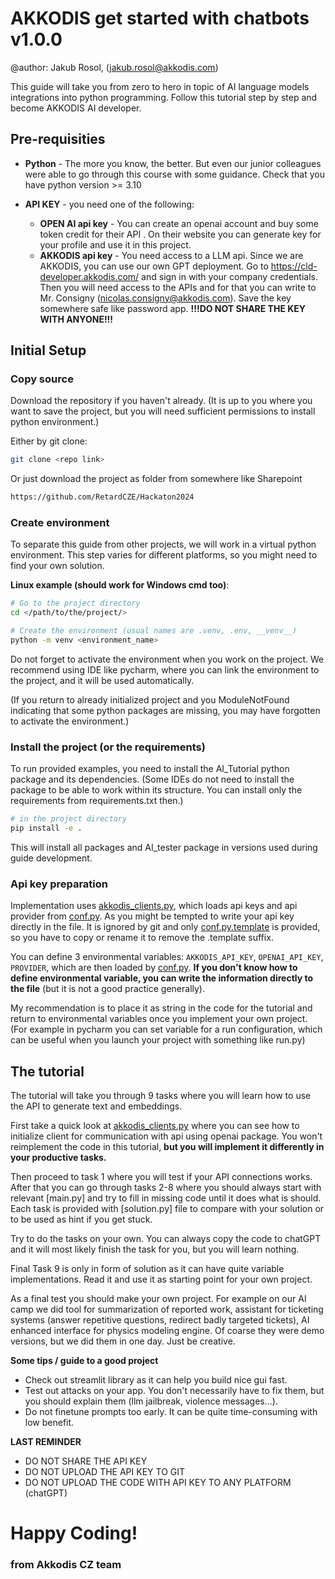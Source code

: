 # AKKODIS get started with chatbots v1.0.0
@author: Jakub Rosol, (jakub.rosol@akkodis.com)

This guide will take you from zero to hero in topic of AI language models integrations into
python programming. Follow this tutorial step by step and become AKKODIS AI developer.

## Pre-requisities

 - **Python** - The more you know, the better. But even our junior colleagues were able to go through this course 
with some guidance. Check that you have python version >= 3.10


 - **API KEY** - you need one of the following:
   - **OPEN AI api key** - You can create an openai account and buy some token credit for their API
   . On their website you can generate key for your profile and use it in this project.
   - **AKKODIS api key** - You need access to a LLM api. Since we are AKKODIS, you can use our 
   own GPT deployment. Go to https://cld-developer.akkodis.com/ and sign in with your company credentials.
   Then you will need access to the APIs and for that you can write to Mr. Consigny
   (nicolas.consigny@akkodis.com). Save the key somewhere safe like password app. **!!!DO NOT SHARE THE KEY WITH ANYONE!!!**

## Initial Setup

### Copy source
Download the repository if you haven't already. (It is up to you where you want to save the project,
but you will need sufficient permissions to install python environment.)

Either by git clone:
```bash
git clone <repo link>
```

Or just download the project as folder from somewhere like Sharepoint
```bash
https://github.com/RetardCZE/Hackaton2024
```

### Create environment

To separate this guide from other projects, we will work in a virtual python environment. This step
varies for different platforms, so you might need to find your own solution.

**Linux example (should work for Windows cmd too)**:
```bash
# Go to the project directory
cd </path/to/the/project/>

# Create the environment (usual names are .venv, .env, __venv__)
python -m venv <environment_name>
```
Do not forget to activate the environment when you work on the project. We recommend using IDE like pycharm,
where you can link the environment to the project, and it will be used automatically.

(If you return to already initialized project and you ModuleNotFound indicating that some python
packages are missing, you may have forgotten to activate the environment.)

### Install the project (or the requirements)
To run provided examples, you need to install the AI_Tutorial python package and its dependencies.
(Some IDEs do not need to install the package to be able to work within its structure. You can install
only the requirements from requirements.txt then.)

```bash
# in the project directory
pip install -e .
```
This will install all packages and AI_tester package in versions used during guide development.

### Api key preparation
Implementation uses [akkodis_clients.py](AI_Tutorial/akkodis_clients.py), which loads api keys and 
api provider from [conf.py](AI_Tutorial/conf.py). As you might be tempted to write 
your api key directly in the file. It is ignored by git and only [conf.py.template](AI_Tutorial/conf.py.template)
is provided, so you have to copy or rename it to remove the .template suffix.

You can define 3 environmental variables:
`AKKODIS_API_KEY`, `OPENAI_API_KEY`, `PROVIDER`, which are 
then loaded by [conf.py](AI_Tutorial/conf.py). **If you don't know how to define 
environmental variable, you can write the information directly to the file** (but
it is not a good practice generally).

My recommendation is to place it as string in the code for the tutorial and return to environmental variables
once you implement your own project. (For example in pycharm you can set variable for a run 
configuration, which can be useful when you launch your project with something like run.py)

## The tutorial
The tutorial will take you through 9 tasks where you will learn how to use the API to
generate text and embeddings.

First take a quick look at [akkodis_clients.py](AI_Tutorial/akkodis_clients.py) where you can see how to
initialize client for communication with api using openai package. 
You won't reimplement the code in this 
tutorial, **but you will implement it differently in your productive tasks.**

Then proceed to task 1 where you will test if your API connections works.
After that you can go through tasks 2-8 where you should always start with relevant
[main.py] and try to fill in missing code until it does what is should. Each task is 
provided with [solution.py] file to compare with your solution or to be used as hint if 
you get stuck.

Try to do the tasks on your own. You can always copy the code to chatGPT and it will most
likely finish the task for you, but you will learn nothing.

Final Task 9 is only in form of solution as it can have quite variable implementations. Read it
and use it as starting point for your own project. 

As a final test you should make your own project. For example on our AI camp
we did tool for summarization of reported work, assistant for ticketing systems
(answer repetitive questions, redirect badly targeted tickets), AI enhanced interface
for physics modeling engine. Of coarse they were demo versions, but we did them in one day.
Just be creative.

**Some tips / guide to a good project**
 - Check out streamlit library as it can help you build nice gui fast.
 - Test out attacks on your app. You don't necessarily have to fix them,
   but you should explain them (llm jailbreak, violence messages...).
 - Do not finetune prompts too early. It can be quite time-consuming with low benefit.

**LAST REMINDER**
 - DO NOT SHARE THE API KEY
 - DO NOT UPLOAD THE API KEY TO GIT
 - DO NOT UPLOAD THE CODE WITH API KEY TO ANY PLATFORM (chatGPT)

# Happy Coding!
### from Akkodis CZ team



